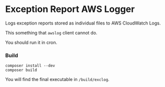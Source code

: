 Exception Report AWS Logger
===========================

Logs exception reports stored as individual files to AWS CloudWatch Logs.

This something that `awslog` client cannot do.

You should run it in cron.

### Build

```
composer install --dev
composer build
```

You will find the final executable in `/build/exclog`.